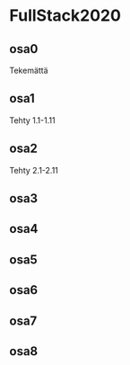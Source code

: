 # FullStack2020

<h2>osa0</h2>
    Tekemättä

<h2>osa1</h2>
    Tehty 1.1-1.11
<h2>osa2</h2>
    Tehty 2.1-2.11
<h2>osa3</h2>
<h2>osa4</h2>
<h2>osa5</h2>
<h2>osa6</h2>
<h2>osa7</h2>
<h2>osa8</h2>
